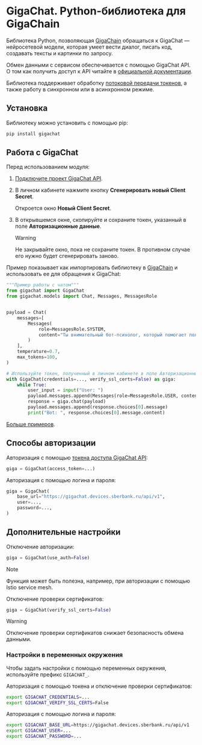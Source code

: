 # GigaChat. Python-библиотека для GigaChain

Библиотека Python, позволяющая [GigaChain](https://github.com/ai-forever/gigachain) обращаться к GigaChat — нейросетевой модели, которая умеет вести диалог, писать код, создавать тексты и картинки по запросу.

Обмен данными с сервисом обеспечивается с помощью GigaChat API. О том как получить доступ к API читайте в [официальной документации](https://developers.sber.ru/docs/ru/gigachat/api/integration).

Библиотека поддерживает обработку [потоковой передачи токенов](https://developers.sber.ru/docs/ru/gigachat/api/response-token-streaming), а также работу в синхронном или в асинхронном режиме.

## Установка

Библиотеку можно установить с помощью pip:

```sh
pip install gigachat
```
## Работа с GigaChat

Перед использованием модуля:

1. [Подключите проект GigaChat API](https://developers.sber.ru/docs/ru/gigachat/api/integration).
2. В личном кабинете нажмите кнопку **Сгенерировать новый Client Secret**.

   Откроется окно **Новый Client Secret**.

3. В открывшемся окне, скопируйте и сохраните токен, указанный в поле **Авторизационные данные**.

   > [!WARNING]
   > Не закрывайте окно, пока не сохраните токен. В противном случае его нужно будет сгенерировать заново.

Пример показывает как импортировать библиотеку в [GigaChain](https://github.com/ai-forever/gigachain) и использовать ее для обращения к GigaChat:

```py
"""Пример работы с чатом"""
from gigachat import GigaChat
from gigachat.models import Chat, Messages, MessagesRole


payload = Chat(
    messages=[
        Messages(
            role=MessagesRole.SYSTEM,
            content="Ты внимательный бот-психолог, который помогает пользователю решить его проблемы."
        )
    ],
    temperature=0.7,
    max_tokens=100,
)

# Используйте токен, полученный в личном кабинете в поле Авторизационные данные
with GigaChat(credentials=..., verify_ssl_certs=False) as giga:
    while True:
        user_input = input("User: ")
        payload.messages.append(Messages(role=MessagesRole.USER, content=user_input))
        response = giga.chat(payload)
        payload.messages.append(response.choices[0].message)
        print("Bot: ", response.choices[0].message.content)
```

[Больше примеров](./examples/README.md).

## Способы авторизации

Авторизация с помощью [токена доступа GigaChat API](https://developers.sber.ru/docs/ru/gigachat/api/authorization):

```py
giga = GigaChat(access_token=...)
```

Авторизация с помощью логина и пароля:

```py
giga = GigaChat(
    base_url="https://gigachat.devices.sberbank.ru/api/v1",
    user=...,
    password=...,
)
```

## Дополнительные настройки

Отключение авторизации:

```py
giga = GigaChat(use_auth=False)
```

> [!NOTE]
> Функция может быть полезна, например, при авторизации с помощью Istio service mesh.

Отключение проверки сертификатов:

```py
giga = GigaChat(verify_ssl_certs=False)
```

> [!WARNING]
> Отключение проверки сертификатов снижает безопасность обмена данными.


### Настройки в переменных окружения

Чтобы задать настройки с помощью переменных окружения, используйте префикс `GIGACHAT_`.

Авторизация с помощью токена и отключение проверки сертификатов:

```sh
export GIGACHAT_CREDENTIALS=...
export GIGACHAT_VERIFY_SSL_CERTS=False
```

Авторизация с помощью логина и пароля:

```sh
export GIGACHAT_BASE_URL=https://gigachat.devices.sberbank.ru/api/v1
export GIGACHAT_USER=...
export GIGACHAT_PASSWORD=...
```

